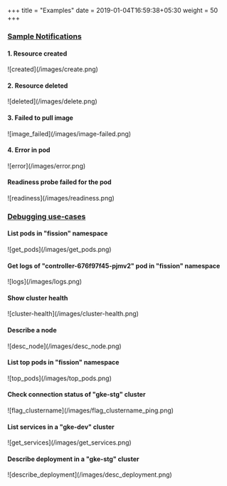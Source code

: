 +++
title = "Examples"
date = 2019-01-04T16:59:38+05:30
weight = 50
+++

<h3 class="section-head" id="h-notif-sc"><a href="#h-notif-sc">Sample Notifications</a></h3>
<h4>1. Resource created</h4>
![created](/images/create.png)

<h4>2. Resource deleted</h4>
![deleted](/images/delete.png)

<h4>3. Failed to pull image</h4>
![image_failed](/images/image-failed.png)

<h4>4. Error in pod</h4>
![error](/images/error.png)

<h4>Readiness probe failed for the pod</h4>
![readiness](/images/readiness.png)

<h3 class="section-head" id="h-debug-uc"><a href="#h-debug-uc">Debugging use-cases</a></h3>
<h4>List pods in "fission" namespace</h4>
![get_pods](/images/get_pods.png)

<h4>Get logs of "controller-676f97f45-pjmv2" pod in "fission" namespace</h4>
![logs](/images/logs.png)

<h4>Show cluster health</h4>
![cluster-health](/images/cluster-health.png)

<h4>Describe a node</h4>
![desc_node](/images/desc_node.png)

<h4>List top pods in "fission" namespace</h4>
![top_pods](/images/top_pods.png)

<h4>Check connection status of "gke-stg" cluster</h4>
![flag_clustername](/images/flag_clustername_ping.png)

<h4>List services in a "gke-dev" cluster</h4>
![get_services](/images/get_services.png)

<h4>Describe deployment in a "gke-stg" cluster</h4>
![describe_deployment](/images/desc_deployment.png)